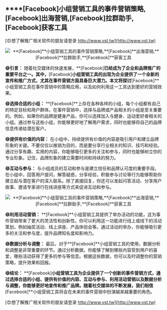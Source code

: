 ## ****[Facebook]**小组营销工具的事件营销策略,**[Facebook]**出海营销,**[Facebook]**拉群助手,**[Facebook]**获客工具**

[😍想了解推广相关软件的朋友请登录 http://www.vst.tw](http://www.vst.tw)

 <center><img src="https://vst.tw/MP4/tuiguang/png/4.png" alt="**[Facebook]**小组营销工具的事件营销策略,**[Facebook]**出海营销,**[Facebook]**拉群助手,**[Facebook]**获客工具"></center>

**😄引言：**
随着社交媒体的快速发展，**[Facebook]**已经成为了企业和品牌推广的重要平台之一。其中，**[Facebook]**小组营销工具的出现为企业提供了一个全新的宣传和推广方式，尤其在事件营销方面具备巨大潜力。本文将探讨**[Facebook]**小组营销工具在事件营销中的策略应用，以及如何利用这一工具达到更好的营销效果。

**😄选择合适的小组：**
**[Facebook]**上存在各种各样的小组，每个小组都有自己的特定目标和用户群体。在事件营销中，选择与品牌或产品相关的小组是至关重要的。例如，如果你的品牌是健身产品，你可以选择加入与健身、运动爱好者相关的小组。通过参与这些小组，你能够更好地了解用户需求，同时也能够将自己的品牌信息传递给潜在客户。

**😄提供有价值的内容：**
在小组中，持续提供有价值的内容是吸引用户和建立品牌形象的关键。不要仅仅以推销为目的，而是要分享行业相关的知识、技巧和经验。通过分享有趣、实用的内容，你能够吸引更多的关注和参与，同时也能够树立你的专业形象。记住，品牌形象的建立需要时间和持续的努力。

**😄互动与参与：**
与小组成员的互动和参与是建立信任和品牌认可度的重要手段。在小组中，回答用户提问，解答疑惑，分享经验，积极参与讨论等行为能够帮助你建立起与潜在客户的深入联系。除了直接回复，你还可以发起问答活动、分享用户故事、邀请专家进行在线讲座等方式来促进互动和参与。

 <center><img src="https://vst.tw/MP4/tuiguang/png/1.png" alt="**[Facebook]**小组营销工具的事件营销策略,**[Facebook]**出海营销,**[Facebook]**拉群助手,**[Facebook]**获客工具"></center>

**😄利用活动营销：**
**[Facebook]**小组营销工具提供了举办活动的功能，这为事件营销带来了更大的灵活性和创新性。你可以利用这一功能进行线上或线下的活动策划，例如抽奖活动、线上讲座、产品体验会等。通过活动的举办，你能够吸引更多的关注和参与度，提升品牌知名度和影响力。

**😄数据分析与调整：**
最后，对于**[Facebook]**小组营销工具的使用，数据分析和调整是非常重要的环节。通过分析数据，你能够了解到哪些内容受到用户的喜爱，哪些活动获得了更多的参与等信息。根据这些数据，你可以及时调整你的营销策略，提升效果和回报。

**😄结论：**
**[Facebook]**小组营销工具为企业提供了一个创新的事件营销方式，通过选择合适的小组、提供有价值的内容、互动与参与、利用活动营销以及数据分析与调整，你能够更好地宣传和推广品牌。随着社交媒体的不断发展，我们相信**[Facebook]**小组营销工具将会在未来的事件营销中扮演越来越重要的角色。

[😍想了解推广相关软件的朋友请登录 http://www.vst.tw](http://www.vst.tw)



